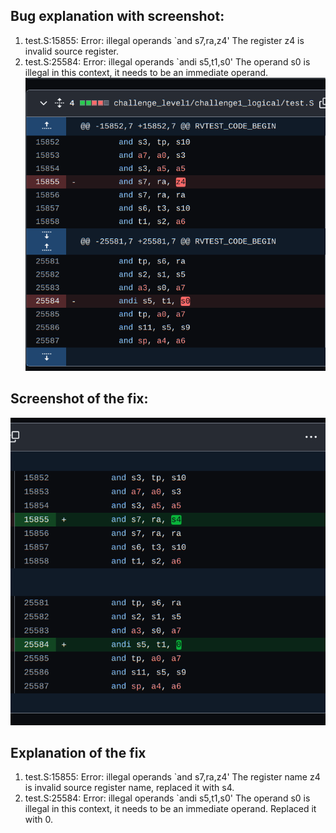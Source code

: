 ## Bug explanation with screenshot: 
1. test.S:15855: Error: illegal operands `and s7,ra,z4' 
   The register z4 is invalid source register.
2. test.S:25584: Error: illegal operands `andi s5,t1,s0'
   The operand s0 is illegal in this context, it needs to be an immediate operand.    
![bug screenshot](image-1.png)

## Screenshot of the fix:
![bug fix screenshot](image-2.png)

## Explanation of the fix   
1. test.S:15855: Error: illegal operands `and s7,ra,z4' 
   The register name z4 is invalid source register name, replaced it with s4.
2. test.S:25584: Error: illegal operands `andi s5,t1,s0'
   The operand s0 is illegal in this context, it needs to be an immediate operand. Replaced it with 0.  